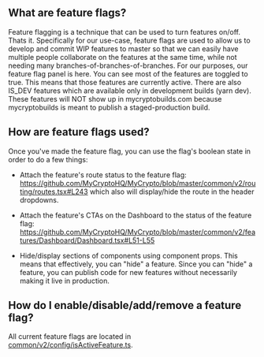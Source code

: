 ## What are feature flags?

Feature flagging is a technique that can be used to turn features on/off. Thats it. Specifically for our use-case, feature flags are used to allow us to develop and commit WIP features to master so that we can easily have multiple people collaborate on the features at the same time, while not needing many branches-of-branches-of-branches. For our purposes, our feature flag panel is here. You can see most of the features are toggled to true. This means that those features are currently active. There are also IS_DEV features which are available only in development builds (yarn dev). These features will NOT show up in mycryptobuilds.com because mycryptobuilds is meant to publish a staged-production build.

## How are feature flags used?

Once you've made the feature flag, you can use the flag's boolean state in order to do a few things:

- Attach the feature's route status to the feature flag: https://github.com/MyCryptoHQ/MyCrypto/blob/master/common/v2/routing/routes.tsx#L243 which also will display/hide the route in the header dropdowns.

- Attach the feature's CTAs on the Dashboard to the status of the feature flag: https://github.com/MyCryptoHQ/MyCrypto/blob/master/common/v2/features/Dashboard/Dashboard.tsx#L51-L55

- Hide/display sections of components using component props.
This means that effectively, you can "hide" a feature. Since you can "hide" a feature, you can publish code for new features without necessarily making it live in production.

## How do I enable/disable/add/remove a feature flag?

All current feature flags are located in [common/v2/config/isActiveFeature.ts](https://github.com/MyCryptoHQ/MyCrypto/blob/master/common/v2/config/isActiveFeature.ts).